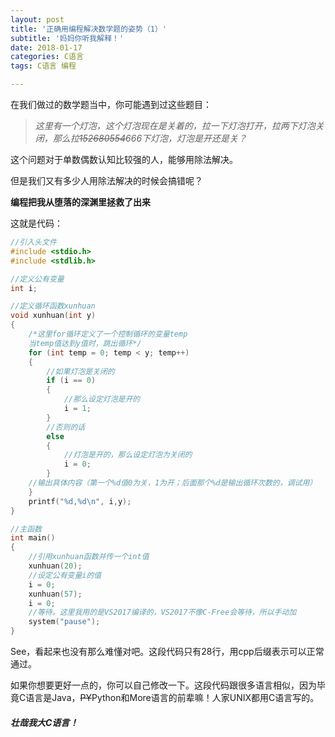 ```yaml
---
layout: post
title: '正确用编程解决数学题的姿势（1）'
subtitle: '妈妈你听我解释！'
date: 2018-01-17
categories: C语言
tags: C语言 编程

---
```

在我们做过的数学题当中，你可能遇到过这些题目：

> *这里有一个灯泡，这个灯泡现在是关着的，拉一下灯泡打开，拉两下灯泡关闭，那么拉~~152680554~~666下灯泡，灯泡是开还是关？*

这个问题对于单数偶数认知比较强的人，能够用除法解决。

但是我们又有多少人用除法解决的时候会搞错呢？

**编程把我从堕落的深渊里拯救了出来**

这就是代码：

```C
//引入头文件
#include <stdio.h>
#include <stdlib.h>

//定义公有变量
int i;

//定义循环函数xunhuan
void xunhuan(int y)
{
	/*这里for循环定义了一个控制循环的变量temp
    当temp值达到y值时，跳出循环*/
	for (int temp = 0; temp < y; temp++)
	{
    	//如果灯泡是关闭的
		if (i == 0)
		{
        	//那么设定灯泡是开的
			i = 1;
		}
        //否则的话
		else
		{
        	//灯泡是开的，那么设定灯泡为关闭的
			i = 0;
		}
    //输出具体内容（第一个%d值0为关，1为开；后面那个%d是输出循环次数的，调试用）
	}
	printf("%d,%d\n", i,y);
}

//主函数
int main()
{
	//引用xunhuan函数并传一个int值
	xunhuan(20);
    //设定公有变量i的值
	i = 0;
	xunhuan(57);
	i = 0;
    //等待。这里我用的是VS2017编译的，VS2017不像C-Free会等待，所以手动加
	system("pause");
}
```

See，看起来也没有那么难懂对吧。这段代码只有28行，用cpp后缀表示可以正常通过。

如果你想要更好一点的，你可以自己修改一下。这段代码跟很多语言相似，因为毕竟C语言是Java，~~PY~~Python和More语言的前辈嘛！人家UNIX都用C语言写的。

##### 壮哉我大C语言！